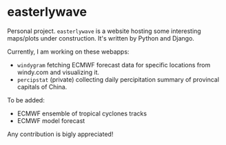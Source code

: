 # easterlywave
Personal project. `easterlywave` is a website hosting some interesting maps/plots under construction. It's written by Python and Django.

Currently, I am working on these webapps:
- `windygram` fetching ECMWF forecast data for specific locations from windy.com and visualizing it.
- `percipstat` (private) collecting daily percipitation summary of provincal capitals of China.

To be added:
- ECMWF ensemble of tropical cyclones tracks
- ECMWF model forecast

Any contribution is bigly appreciated!
